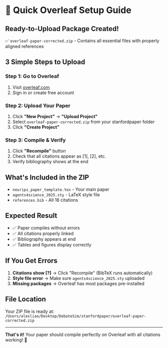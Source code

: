 # 🚀 Quick Overleaf Setup Guide

## **Ready-to-Upload Package Created!**
✅ `overleaf-paper-corrected.zip` - Contains all essential files with properly aligned references

## **3 Simple Steps to Upload**

### **Step 1: Go to Overleaf**
1. Visit [overleaf.com](https://www.overleaf.com)
2. Sign in or create free account

### **Step 2: Upload Your Paper**
1. Click **"New Project"** → **"Upload Project"**
2. Select `overleaf-paper-corrected.zip` from your stanfordpaper folder
3. Click **"Create Project"**

### **Step 3: Compile & Verify**
1. Click **"Recompile"** button
2. Check that all citations appear as [1], [2], etc.
3. Verify bibliography shows at the end

## **What's Included in the ZIP**
- `neurips_paper_template.tex` - Your main paper
- `agents4science_2025.sty` - LaTeX style file  
- `references.bib` - All 18 citations

## **Expected Result**
- ✅ Paper compiles without errors
- ✅ All citations properly linked
- ✅ Bibliography appears at end
- ✅ Tables and figures display correctly

## **If You Get Errors**
1. **Citations show [?]** → Click "Recompile" (BibTeX runs automatically)
2. **Style file error** → Make sure `agents4science_2025.sty` uploaded
3. **Missing packages** → Overleaf has most packages pre-installed

## **File Location**
Your ZIP file is ready at: `/Users/alexliao/Desktop/DebateSim/stanfordpaper/overleaf-paper-corrected.zip`

---

**That's it!** Your paper should compile perfectly on Overleaf with all citations working! 🎉

